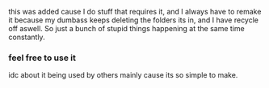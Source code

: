 this was added cause I do stuff that requires it, 
and I always have to remake it because my dumbass keeps deleting the folders its in, 
and I have recycle off aswell. So just a bunch of stupid things happening at the same time constantly.

### feel free to use it
idc about it being used by others mainly cause its so simple to make.
